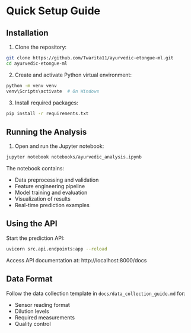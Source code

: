 # Quick Setup Guide

## Installation

1. Clone the repository:
```bash
git clone https://github.com/Twarita11/ayurvedic-etongue-ml.git
cd ayurvedic-etongue-ml
```

2. Create and activate Python virtual environment:
```bash
python -m venv venv
venv\Scripts\activate  # On Windows
```

3. Install required packages:
```bash
pip install -r requirements.txt
```

## Running the Analysis

1. Open and run the Jupyter notebook:
```bash
jupyter notebook notebooks/ayurvedic_analysis.ipynb
```

The notebook contains:
- Data preprocessing and validation
- Feature engineering pipeline
- Model training and evaluation
- Visualization of results
- Real-time prediction examples

## Using the API

Start the prediction API:
```bash
uvicorn src.api.endpoints:app --reload
```

Access API documentation at: http://localhost:8000/docs

## Data Format

Follow the data collection template in `docs/data_collection_guide.md` for:
- Sensor reading format
- Dilution levels
- Required measurements
- Quality control